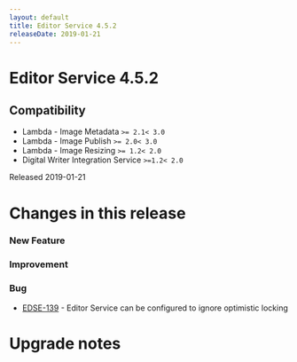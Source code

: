 ```yaml
---
layout: default
title: Editor Service 4.5.2
releaseDate: 2019-01-21
---
```

<div class="jumbotron">
    <h1>Editor Service 4.5.2</h1>    
    <h2>Compatibility</h2>
    <ul>
        <li>Lambda - Image Metadata <code>>= 2.1</code><code>< 3.0</code></li>
        <li>Lambda - Image Publish <code>>= 2.0</code><code>< 3.0</code></li>
        <li>Lambda - Image Resizing <code>>= 1.2</code><code>< 2.0</code></li>
        <li>Digital Writer Integration Service <code>>=1.2</code><code>< 2.0</code></li>
    </ul>
</div>

Released 2019-01-21

 

# Changes in this release  


### New Feature 



### Improvement 



### Bug 

 * [EDSE-139](https://jira.infomaker.se/browse/EDSE-139) - Editor Service can be configured to ignore optimistic locking 




# Upgrade notes  
           

